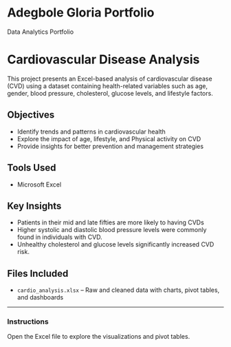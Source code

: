 # Adegbole Gloria Portfolio
Data Analytics Portfolio
# Cardiovascular Disease Analysis

This project presents an Excel-based analysis of cardiovascular disease (CVD) using a dataset containing health-related variables such as age, gender, blood pressure, cholesterol, glucose levels, and lifestyle factors.

## Objectives
- Identify trends and patterns in cardiovascular health
- Explore the impact of age, lifestyle, and Physical activity on CVD
- Provide insights for better prevention and management strategies

## Tools Used
- Microsoft Excel

## Key Insights
- Patients in their mid and late fifties are more likely to having CVDs
- Higher systolic and diastolic blood pressure levels were commonly found in individuals with CVD.
- Unhealthy cholesterol and glucose levels significantly increased CVD risk.


## Files Included
- `cardio_analysis.xlsx` – Raw and cleaned data with charts, pivot tables, and dashboards


---

### Instructions
Open the Excel file to explore the visualizations and pivot tables.



